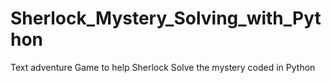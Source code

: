 # Sherlock_Mystery_Solving_with_Python
Text adventure Game to help Sherlock Solve the mystery coded in Python

